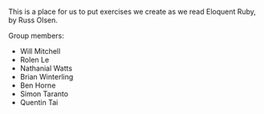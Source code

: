 This is a place for us to put exercises we create as we read Eloquent Ruby, by Russ Olsen.

Group members:

* Will Mitchell
* Rolen Le
* Nathanial Watts
* Brian Winterling
* Ben Horne
* Simon Taranto
* Quentin Tai
